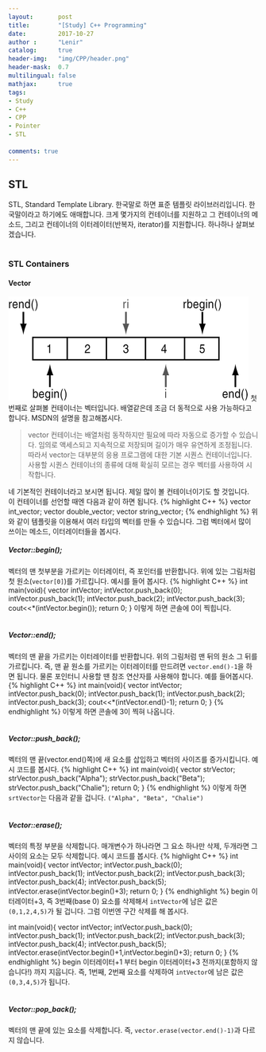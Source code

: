 ```yaml
---
layout:       post
title:        "[Study] C++ Programming"
date:         2017-10-27
author :      "Lenir"
catalog:      true
header-img:   "img/CPP/header.png"
header-mask:  0.7
multilingual: false
mathjax:      true
tags:
- Study
- C++
- CPP
- Pointer
- STL

comments: true
---
```


## STL
STL, Standard Template Library. 한국말로 하면 표준 템플릿 라이브러리입니다. 한국말이라고 하기에도 애매합니다. 크게 몇가지의 컨테이너를 지원하고 그 컨테이너의 메소드, 그리고 컨테이너의 이터레이터(반복자, iterator)를 지원합니다. 하나하나 살펴보겠습니다.<br><br>
### STL Containers
#### Vector
![](/img/CPP/vector.gif)
첫번째로 살펴볼 컨테이너는 벡터입니다. 배열같은데 조금 더 동적으로 사용 가능하다고 합니다. MSDN의 설명을 참고해봅시다.

> vector 컨테이너는 배열처럼 동작하지만 필요에 따라 자동으로 증가할 수 있습니다. 임의로 액세스되고 지속적으로 저장되며 길이가 매우 유연하게 조정됩니다. 따라서 vector는 대부분의 응용 프로그램에 대한 기본 시퀀스 컨테이너입니다. 사용할 시퀀스 컨테이너의 종류에 대해 확실히 모르는 경우 벡터를 사용하여 시작합니다.

네 기본적인 컨테이너라고 보시면 됩니다. 제일 많이 볼 컨테이너이기도 할 것입니다.<br>
이 컨테이너를 선언할 때엔 다음과 같이 하면 됩니다.
{% highlight C++ %}
vector<int> int_vector;
vector<double> double_vector;
vector<string> string_vector;
{% endhighlight %}
위와 같이 템플릿을 이용해서 여러 타입의 벡터를 만들 수 있습니다. 그럼 벡터에서 많이 쓰이는 메소드, 이터레이터들을 봅시다.

##### Vector::begin();
벡터의 맨 첫부분을 가르키는 이터레이터, 즉 포인터를 반환합니다. 위에 있는 그림처럼 첫 원소(`vector[0]`)를 가르킵니다. 예시를 들어 봅시다.
{% highlight C++ %}
int main(void){
  vector<int> intVector;
  intVector.push_back(0);
  intVector.push_back(1);
  intVector.push_back(2);
  intVector.push_back(3);
  cout<<*(intVector.begin());
  return 0;
}
이렇게 하면 콘솔에 0이 찍힙니다.
<br><br>

##### Vector::end();
벡터의 맨 끝을 가르키는 이터레이터를 반환합니다. 위의 그림처럼 맨 뒤의 원소 그 뒤를 가르킵니다. 즉, 맨 끝 원소를 가르키는 이터레이터를 만드려면 `vector.end()-1`을 하면 됩니다. 물론 포인터니 사용할 땐 참조 연산자를 사용해야 합니다. 예를 들어봅시다.
{% highlight C++ %}
int main(void){
  vector<int> intVector;
  intVector.push_back(0);
  intVector.push_back(1);
  intVector.push_back(2);
  intVector.push_back(3);
  cout<<*(intVector.end()-1);
  return 0;
}
{% endhighlight %}
이렇게 하면 콘솔에 3이 찍혀 나옵니다.
<br><br>

##### Vector::push_back();
벡터의 맨 끝(vector.end()쪽)에 새 요소를 삽입하고 벡터의 사이즈를 증가시킵니다. 예시 코드를 봅시다.
{% highlight C++ %}
int main(void){
  vector<string> strVector;
  strVector.push_back("Alpha");
  strVector.push_back("Beta");
  strVector.push_back("Chalie");
  return 0;
}
{% endhighlight %}
이렇게 하면 `srtVector`는 다음과 같을 겁니다. `("Alpha", "Beta", "Chalie")`<br><br>

##### Vector::erase();
벡터의 특정 부분을 삭제합니다. 매개변수가 하나라면 그 요소 하나만 삭제, 두개라면 그 사이의 요소는 모두 삭제합니다. 예시 코드를 봅시다.
{% highlight C++ %}
int main(void){
  vector<int> intVector;
  intVector.push_back(0);
  intVector.push_back(1);
  intVector.push_back(2);
  intVector.push_back(3);
  intVector.push_back(4);
  intVector.push_back(5);
  intVector.erase(intVector.begin()+3);
  return 0;
}
{% endhighlight %}
begin 이터레이터+3, 즉 3번째(base 0) 요소를 삭제해서 `intVector`에 남은 값은 `(0,1,2,4,5)`가 될 겁니다. 그럼 이번엔 구간 삭제를 해 봅시다.

int main(void){
  vector<int> intVector;
  intVector.push_back(0);
  intVector.push_back(1);
  intVector.push_back(2);
  intVector.push_back(3);
  intVector.push_back(4);
  intVector.push_back(5);
  intVector.erase(intVector.begin()+1,intVector.begin()+3);
  return 0;
}
{% endhighlight %}
begin 이터레이터+1 부터 begin 이터레이터+3 전까지(포함하지 않습니다!) 까지 지웁니다. 즉, 1번째, 2번째 요소를 삭제하여 `intVector`에 남은 값은 `(0,3,4,5)`가 됩니다.<br><br>

##### Vector::pop_back();
벡터의 맨 끝에 있는 요소를 삭제합니다. 즉, `vector.erase(vector.end()-1)`과 다르지 않습니다.<br><br>


<br><br>
